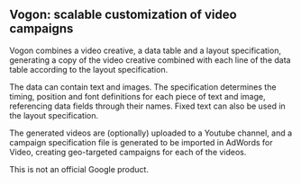 ## Vogon: scalable customization of video campaigns

Vogon combines a video creative, a data table and a layout specification,
generating a copy of the video creative combined with each line of the data
table according to the layout specification.

The data can contain text and images. The specification determines the timing,
position and font definitions for each piece of text and image, referencing
data fields through their names. Fixed text can also be used in the layout
specification.

The generated videos are (optionally) uploaded to a Youtube channel, and a 
campaign specification file is generated to be imported in AdWords for Video,
creating geo-targeted campaigns for each of the videos.

This is not an official Google product.
